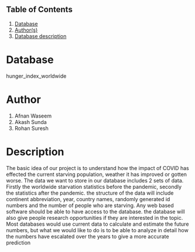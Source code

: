 
## Table of Contents
1. [Database](#database)
1. [Author(s)](#author)
1. [Database description](#description)
 
# Database
hunger_index_worldwide
# Author
1. Afnan Waseem
2. Akash Sunda
3. Rohan Suresh
# Description
The basic idea of our project is to understand how the impact of COVID has effected the current starving population, weather it has improved or gotten worse.
The data we want to store in our database includes 2 sets of data. Firstly the worldwide starvation statistics before the pandemic,  secondly the statistics after the pandemic. the structure of the data will include continent abbreviation, year, country names, randomly generated id numbers and the number of people who are starving. 
Any web based software should be able to have access to the database. the database will also give people research opportunities if they are interested in the topic. 
Most databases would use current data to calculate and estimate the future numbers, but what we would like to do is to be able to analyze in detail how the numbers have escalated over the years to give a more accurate prediction

